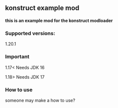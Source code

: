 ## konstruct example mod

#### this is an example mod for the konstruct modloader

### Supported versions:
1.20.1

### Important
1.17< Needs JDK 16

1.18> Needs JDK 17

### How to use
someone may make a how to use?
